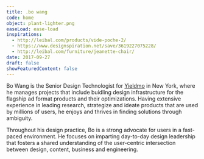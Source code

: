 ```yaml
---
title: .bo wang
code: home
object: plant-lighter.png
easeLoad: ease-load
inspirations:
  - http://leibal.com/products/vide-poche-2/
  - https://www.designspiration.net/save/3619227075228/
  - http://leibal.com/furniture/jeanette-chair/
date: 2017-09-27
draft: false
showFeaturedContent: false
---
```


Bo Wang is the Senior Design Technologist for [Yieldmo](https://en.wikipedia.org/wiki/Yieldmo) in New York, where he manages projects that include buidling design infrastructure for the flagship ad format products and their optimizations. Having extensive experience in leading research, strategize and ideate products that are used by millions of users, he enjoys and thrives in finding solutions through ambiguity.

Throughout his design practice, Bo is a strong advocate for users in a fast-paced environment. He focuses on imparting day-to-day design leadership that fosters a shared understanding of the user-centric intersection between design, content, business and engineering.